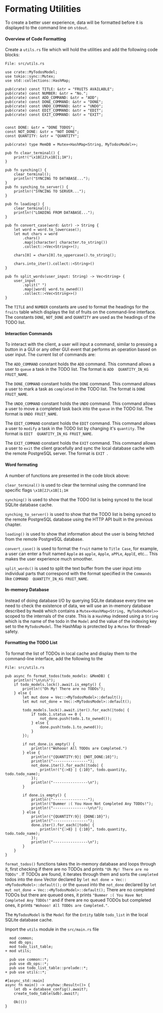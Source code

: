 # Formating Utilities

To create a better user experience, data will be formatted before it is displayed to the command line on `stdout`.

#### Overview of Code Formatting

Create a `utils.rs` file which will hold the utilities and add the following code blocks:

`File: src/utils.rs`

```rust,no_run,noplayground
use crate::MyTodosModel;
use tokio::sync::Mutex;
use std::collections::HashMap;

pub(crate) const TITLE: &str = "FRUITS AVAILABLE";
pub(crate) const NUMBER: &str = "No.";
pub(crate) const ADD_COMMAND: &str = "ADD";
pub(crate) const DONE_COMMAND: &str = "DONE";
pub(crate) const UNDO_COMMAND: &str = "UNDO";
pub(crate) const EDIT_COMMAND: &str = "EDIT";
pub(crate) const EXIT_COMMAND: &str = "EXIT";


const DONE: &str = "DONE TODOS";
const NOT_DONE: &str = "NOT DONE";
const QUANTITY: &str = "QUANTITY";

pub(crate) type MemDB = Mutex<HashMap<String, MyTodosModel>>;

pub fn clear_terminal() {
    print!("\x1B[2J\x1B[1;1H");
}

pub fn synching() {
    clear_terminal();
    println!("SYNCING TO DATABASE...");
}
pub fn synching_to_server() {
    println!("SYNCING TO SERVER...");
}

pub fn loading() {
    clear_terminal();
    println!("LOADING FROM DATABASE...");
}

pub fn convert_case(word: &str) -> String {
    let word = word.to_lowercase();
    let mut chars = word
        .chars()
        .map(|character| character.to_string())
        .collect::<Vec<String>>();

    chars[0] = chars[0].to_uppercase().to_string();

    chars.into_iter().collect::<String>()
}

pub fn split_words(user_input: String) -> Vec<String> {
    user_input
        .split(" ")
        .map(|word| word.to_owned())
        .collect::<Vec<String>>()
}

```

The `TITLE` and `NUMBER` constants are used to format the headings for the `fruits` table which displays the list of fruits on the command-line interface. The constants `DONE`, `NOT_DONE` and `QUANTITY` are used as the headings of the TODO list.

#### Interaction Commands

To interact with the client, a user will input a command, similar to pressing a button in a GUI or any other GUI event that performs an operation based on user input. The current list of commands are:

The `ADD_COMMAND` constant holds the `ADD` command. This command allows a user to `queue` a task in the TODO list. The format is `ADD  QUANTITY_IN_KG FRUIT_NAME`.

The `DONE_COMMAND` constant holds the `DONE` command. This command allows a user to mark a task as  `completed`  in the TODO list. The format is `DONE  FRUIT_NAME`.

The `UNDO_COMMAND` constant holds the `UNDO` command. This command allows a user to move a completed task back into the `queue` in the TODO list. The format is `UNDO FRUIT_NAME`.

The `EDIT_COMMAND` constant holds the `EDIT` command. This command allows a user to `modify` a task in the TODO list by changing it's `quantity`. The format is `EDIT  QUANTITY_IN_KG FRUIT_NAME`.

The `EXIT_COMMAND` constant holds the `EXIT` command. This command allows a user to `exit`  the client gracefully and sync the local database cache with the remote PostgreSQL server. The format is `EXIT `.



#### Word formating

A number of functions are presented in the code block above:

`clear_terminal()`  is used to clear the terminal using the command line specific flags `\x1B[2J\x1B[1;1H`

`synching()` is used to show that the TODO list is being synced to the local SQLite database cache.

`synching_to_server()`  is used to show that the TODO list is being synced to the remote PostgreSQL database using the HTTP API built in the previous chapter.

`loading()` is used to show that information about the user is being fetched from the remote PostgreSQL database.

`convert_case()` is used to format the `fruit` name to `Title Case`, for example, a user can enter a fruit named `Apple` as `apple`, `Apple`, `aPPLe`, `ApplE`, etc... This makes the user experience much smoother.

`split_words()` is used to split the text buffer from the user input into individual parts that correspond with the format specified in the `Commands` like  `COMMAND  QUANTITY_IN_KG FRUIT_NAME`.



#### In-memory Database

Instead of doing database I/O by querying SQLite database every time we need to check the existence of data, we will use an in-memory database described by `MemDB` which contains  a `Mutex<HashMap<String, MyTodosModel>>` scoped to the internals of the crate. This is a `HashMap` indexed using a `String` which is the name of the todo in the `Model` and the value of the indexing key set to the `MyTodosModel`. The HashMap is protected by a `Mutex` for thread-safety.

#### Formatting the TODO List

To format the list of TODOs in local cache and display them to the command-line interface, add the following to the 

`File: src/utils.rs`

```rust,no_run,noplayground
pub async fn format_todos(todo_models: &MemDB) {
    println!("\n\n\n");
    if todo_models.lock().await.is_empty() {
        println!("Oh My! There are no TODOs");
    } else {
        let mut done = Vec::<MyTodosModel>::default();
        let mut not_done = Vec::<MyTodosModel>::default();

        todo_models.lock().await.iter().for_each(|todo| {
            if todo.1.status == 0 {
                not_done.push(todo.1.to_owned());
            } else {
                done.push(todo.1.to_owned());
            }
        });

        if not_done.is_empty() {
            println!("Wohooo! All TODOs are Completed.")
        } else {
            println!("{QUANTITY:9}| {NOT_DONE:10}");
            println!("----------------");
            not_done.iter().for_each(|todo| {
                println!("{:>8} | {:10}", todo.quantity, todo.todo_name);
            });
            println!("----------------\n");
        }

        if done.is_empty() {
            println!("----------------");
            println!("Bummer :( You Have Not Completed Any TODOs!");
            println!("----------------\n\n");
        } else {
            println!("{QUANTITY:9}| {DONE:10}");
            println!("----------------");
            done.iter().for_each(|todo| {
                println!("{:>8} | {:10}", todo.quantity, todo.todo_name);
            });
            println!("----------------\n");
        }
    }
}

```

`format_todos()` functions takes the in-memory database and loops through it, first checking if there are no TODOs  and prints `"Oh My! There are no TODOs"` . If TODOs are found, it iterates through them and sorts the `completed` todos into the `done` Vector declared by `let mut done = Vec::<MyTodosModel>::default();` or the `queued` into the `not_done` declared by `let mut not_done = Vec::<MyTodosModel>::default();` There are no completed TODOs but there are queued ones, it prints `"Bummer :( You Have Not Completed Any TODOs!"` and if there are no queued TODOs but completed ones, it prints `"Wohooo! All TODOs are Completed."`. 

The `MyTodosModel` is the `Model` for the `Entity` table `todo_list` in the local SQLite database cache. 

Import the `utils` module in the `src/main.rs` file

```rust,no_run,noplayground
  mod common;
  mod db_ops;
  mod todo_list_table;
+ mod utils;

  pub use common::*;
  pub use db_ops::*;
  pub use todo_list_table::prelude::*;
+ pub use utils::*;

#[async_std::main]
async fn main() -> anyhow::Result<()> {
    let db = database_config().await?;
    create_todo_table(&db).await?;

    Ok(())
}

```

